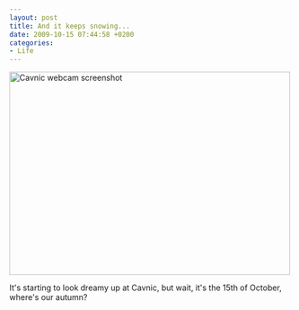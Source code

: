 ```yaml
---
layout: post
title: And it keeps snowing...
date: 2009-10-15 07:44:58 +0200
categories:
- Life
---
```

<p><img src="http://www.rusiczki.net/wp-content/uploads/2009/10/SS-2009.10.15-07.40.19-500x362.png" alt="Cavnic webcam screenshot" title="Cavnic webcam screenshot" width="500" height="362" /></p>
<p>It's starting to look dreamy up at Cavnic, but wait, it's the 15th of October, where's our autumn?</p>
